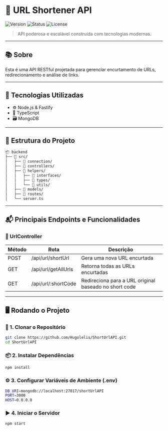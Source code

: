 # 🚀 URL Shortener API

![Version](https://img.shields.io/badge/version-v1.0.0-blue.svg) ![Status](https://img.shields.io/badge/status-complete-brightgreen.svg) ![License](https://img.shields.io/badge/license-MIT-green.svg)

> API poderosa e escalável construída com tecnologias modernas.

---

## 📚 Sobre

Esta é uma API RESTful projetada para gerenciar encurtamento de URLs, redirecionamento e análise de links.

---

## 🧰 Tecnologias Utilizadas

- ⚙️ Node.js & Fastify  
- 📘 TypeScript  
- 🗃️ MongoDB  

---

## 📂 Estrutura do Projeto

```bash
📦 backend
├── 📁 src/
│   ├── 📁 connection/
│   ├── 📁 controllers/
│   ├── 📁 helpers/
│   │   ├── 📁 interfaces/
│   │   ├── 📁 types/
│   │   └── 📁 utils/
│   ├── 📁 models/
│   ├── 📁 routes/
│   └── server.ts
```
---

## 📬 Principais Endpoints e Funcionalidades

### 🔗 UrlController

| Método | Rota                 | Descrição                                             |
| ------ | -------------------- | ----------------------------------------------------- |
| POST   | /api/url/shortUrl    | Gera uma nova URL encurtada                           |
| GET    | /api/url/getAllUrls  | Retorna todas as URLs encurtadas                      |
| GET    | /api/url/\:shortCode | Redireciona para a URL original baseado no short code |

---

## 🖥️ Rodando o Projeto

### 🔧 1. Clonar o Repositório

```bash
git clone https://github.com/Hugolelis/ShortUrlAPI.git
cd ShortUrlAPI
```

### 📦 2. Instalar Dependências

```bash
npm install
```

### ⚙️ 3. Configurar Variáveis de Ambiente (.env)

```bash
DB_URI=mongodb://localhost:27017/shortUrlAPI
PORT=3000
HOST=0.0.0.0
```

### ▶️ 4. Iniciar o Servidor

```bash
npm start
```
